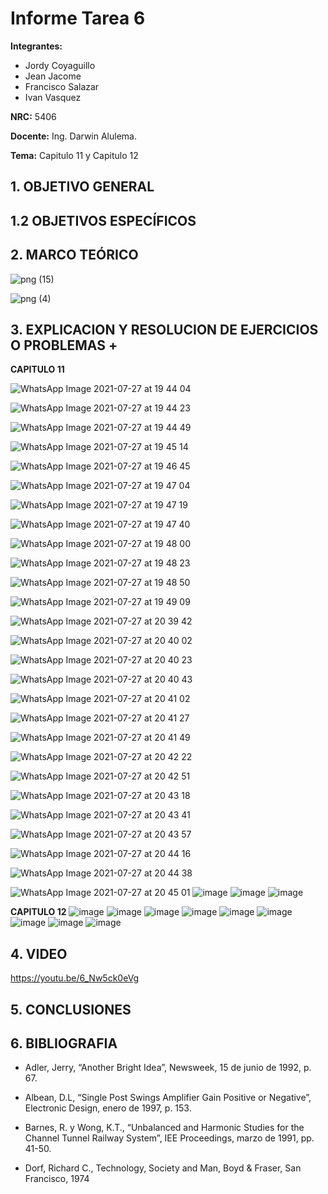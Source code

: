 # Informe Tarea 6
**Integrantes:**
- Jordy Coyaguillo
- Jean Jacome
- Francisco Salazar
- Ivan Vasquez



 **NRC:** 5406
 
 **Docente:** Ing. Darwin Alulema.
 
 **Tema:** Capitulo 11 y Capitulo 12
 
 ## 1. OBJETIVO GENERAL
  
 ## 1.2 OBJETIVOS ESPECÍFICOS
 
 
 
 ## 2. MARCO TEÓRICO
 
 ![png (15)](https://user-images.githubusercontent.com/85137954/127249447-5f6bd3f4-beea-4012-a8f8-0ec27a571c2a.png)

![png (4)](https://user-images.githubusercontent.com/85137954/127267897-6b76bddb-52e0-43ca-805e-e7db9338b727.png)

 
 ## 3. EXPLICACION Y RESOLUCION DE EJERCICIOS O PROBLEMAS +
 
 **CAPITULO 11**
 
![WhatsApp Image 2021-07-27 at 19 44 04](https://user-images.githubusercontent.com/85137954/127245900-470ab25e-42fd-4f74-9cb1-7eeb00abc455.jpeg)

![WhatsApp Image 2021-07-27 at 19 44 23](https://user-images.githubusercontent.com/85137954/127245915-6650ac0d-e4be-47b5-ada3-ea9a8b28f400.jpeg)

![WhatsApp Image 2021-07-27 at 19 44 49](https://user-images.githubusercontent.com/85137954/127245919-007b4c00-4dc4-46c2-9f5f-89f2eff021e3.jpeg)

![WhatsApp Image 2021-07-27 at 19 45 14](https://user-images.githubusercontent.com/85137954/127245931-88c37ba0-5a99-4563-ad8e-defed97fbf59.jpeg)

![WhatsApp Image 2021-07-27 at 19 46 45](https://user-images.githubusercontent.com/85137954/127245941-55ca3b92-adee-4103-b61c-80cdd27723ed.jpeg)

![WhatsApp Image 2021-07-27 at 19 47 04](https://user-images.githubusercontent.com/85137954/127246000-3afc2f2c-fd79-4278-aab8-fbcf4345db18.jpeg)

![WhatsApp Image 2021-07-27 at 19 47 19](https://user-images.githubusercontent.com/85137954/127246007-723a501a-0fe9-4b73-91ae-888af1c1e7e5.jpeg)

![WhatsApp Image 2021-07-27 at 19 47 40](https://user-images.githubusercontent.com/85137954/127246014-9b708284-fb29-41ad-8f6e-22244942dab9.jpeg)

![WhatsApp Image 2021-07-27 at 19 48 00](https://user-images.githubusercontent.com/85137954/127246021-9b119857-a500-4f13-b0d7-f2049e6e11d2.jpeg)

![WhatsApp Image 2021-07-27 at 19 48 23](https://user-images.githubusercontent.com/85137954/127246035-faafc279-ec9a-452a-82d0-1ad60cf651fa.jpeg)

![WhatsApp Image 2021-07-27 at 19 48 50](https://user-images.githubusercontent.com/85137954/127246067-620cb746-8f86-44f6-829f-48b5ba46dc5d.jpeg)

![WhatsApp Image 2021-07-27 at 19 49 09](https://user-images.githubusercontent.com/85137954/127246069-23a7f9e5-7b88-4a95-91d0-e2c78d9745a7.jpeg)

 ![WhatsApp Image 2021-07-27 at 20 39 42](https://user-images.githubusercontent.com/85137954/127250402-94803215-1d15-4d5f-b023-1002eb284942.jpeg)

 ![WhatsApp Image 2021-07-27 at 20 40 02](https://user-images.githubusercontent.com/85137954/127250406-b6930a25-9267-4cb6-974c-3907ed13e723.jpeg)

 ![WhatsApp Image 2021-07-27 at 20 40 23](https://user-images.githubusercontent.com/85137954/127250411-2ffaaaba-ddf7-4243-a0aa-354b6fe3ec26.jpeg)

 ![WhatsApp Image 2021-07-27 at 20 40 43](https://user-images.githubusercontent.com/85137954/127250420-6857f65d-04cd-41a3-ad0e-2354bd156e86.jpeg)

 ![WhatsApp Image 2021-07-27 at 20 41 02](https://user-images.githubusercontent.com/85137954/127250426-021529e8-93be-4587-bb79-dc0b76310d2d.jpeg)

![WhatsApp Image 2021-07-27 at 20 41 27](https://user-images.githubusercontent.com/85137954/127250463-e5cfe5a2-6674-46b3-9e40-803a97d8dd55.jpeg)
 
![WhatsApp Image 2021-07-27 at 20 41 49](https://user-images.githubusercontent.com/85137954/127250469-18997713-b262-49f4-bd04-4b8c195e5884.jpeg)
 
 ![WhatsApp Image 2021-07-27 at 20 42 22](https://user-images.githubusercontent.com/85137954/127250487-7c8ee5c2-0be1-4888-8265-f682305011b6.jpeg)

![WhatsApp Image 2021-07-27 at 20 42 51](https://user-images.githubusercontent.com/85137954/127250492-c8901988-9eac-4894-8f15-79d0f5ffbd26.jpeg)
 
![WhatsApp Image 2021-07-27 at 20 43 18](https://user-images.githubusercontent.com/85137954/127250496-bd4de064-b1b2-47c1-be31-035371c0fdee.jpeg)
 
![WhatsApp Image 2021-07-27 at 20 43 41](https://user-images.githubusercontent.com/85137954/127250524-bf9f521a-03df-490a-8486-a2fc4d90fb97.jpeg)
 
![WhatsApp Image 2021-07-27 at 20 43 57](https://user-images.githubusercontent.com/85137954/127250529-1abace5a-94ec-4856-984b-eb8eb3fb1878.jpeg)
 
![WhatsApp Image 2021-07-27 at 20 44 16](https://user-images.githubusercontent.com/85137954/127250534-45109d71-f9c0-45bd-bec9-49997583ee83.jpeg)
 
![WhatsApp Image 2021-07-27 at 20 44 38](https://user-images.githubusercontent.com/85137954/127250543-7a14bed9-4fae-4a32-b49c-dcb2659c7549.jpeg)
 
![WhatsApp Image 2021-07-27 at 20 45 01](https://user-images.githubusercontent.com/85137954/127250548-692e8c68-98ab-410a-bab1-6e212216e61a.jpeg)
 ![image](https://user-images.githubusercontent.com/85137954/127264622-500c5d48-f04f-4bd9-b602-b7c4146e5c97.png)
![image](https://user-images.githubusercontent.com/85137954/127264639-0d9a6223-309f-4ef3-9e9c-a0af367c3d74.png)
![image](https://user-images.githubusercontent.com/85137954/127264757-647645b5-02c1-4c99-8c75-289643e0da04.png)

 
 
 
 
 **CAPITULO 12**
 ![image](https://user-images.githubusercontent.com/85137954/127264957-a29c073f-fa90-4151-aa38-a11f12313c52.png)
![image](https://user-images.githubusercontent.com/85137954/127265078-e732ad23-46cb-457b-a7c7-e5031cf94fd1.png)
![image](https://user-images.githubusercontent.com/85137954/127265140-4b3f5da0-e4e7-4f44-ac18-6d1958201019.png)
![image](https://user-images.githubusercontent.com/85137954/127265181-30cdf88d-2592-4b9c-bc6d-66492de2c799.png)
![image](https://user-images.githubusercontent.com/85137954/127265190-4779655c-6fd6-4d2b-8259-6560f2a70125.png)
![image](https://user-images.githubusercontent.com/85137954/127265228-90fe4e80-2654-4e50-b356-7c841cfb60d7.png)
![image](https://user-images.githubusercontent.com/85137954/127265325-b9b4fbc6-4a64-462e-877b-a750a3806357.png)
![image](https://user-images.githubusercontent.com/85137954/127265342-bc1cc1bb-b3e7-4341-866c-6ab6e280589e.png)
![image](https://user-images.githubusercontent.com/85137954/127265365-15066c60-3468-4dd8-9cc4-bce206367546.png)

 ## 4. VIDEO
 
 https://youtu.be/6_Nw5ck0eVg
 
 ## 5. CONCLUSIONES

 ## 6. BIBLIOGRAFIA
  
- Adler, Jerry, “Another Bright Idea”, Newsweek, 15 de junio de 1992, p. 67.
- Albean, D.L, “Single Post Swings Amplifier Gain Positive or Negative”, Electronic Design, enero de 
1997, p. 153.

- Barnes, R. y Wong, K.T., “Unbalanced and Harmonic Studies for the Channel Tunnel Railway 
System”, IEE Proceedings, marzo de 1991, pp. 41-50.

-  Dorf, Richard C., Technology, Society and Man, Boyd & Fraser, San Francisco, 1974
